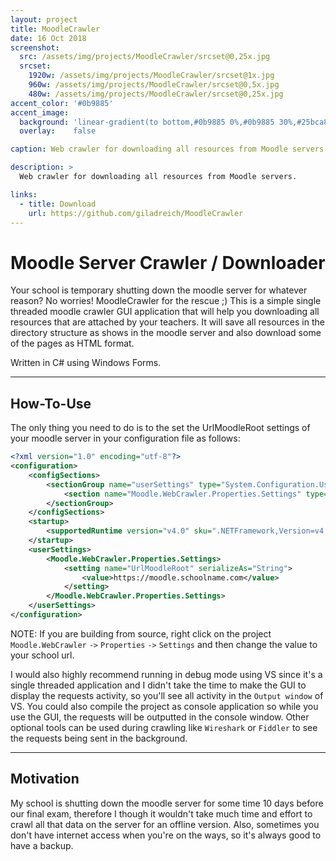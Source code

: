```yaml
---
layout: project
title: MoodleCrawler
date: 16 Oct 2018
screenshot:
  src: /assets/img/projects/MoodleCrawler/srcset@0,25x.jpg
  srcset:
    1920w: /assets/img/projects/MoodleCrawler/srcset@1x.jpg
    960w: /assets/img/projects/MoodleCrawler/srcset@0,5x.jpg
    480w: /assets/img/projects/MoodleCrawler/srcset@0,25x.jpg
accent_color: '#0b9885'
accent_image:
  background: 'linear-gradient(to bottom,#0b9885 0%,#0b9885 30%,#25bca8 50%,#48cebc 70%,#73e2d4 100%)'
  overlay:    false

caption: Web crawler for downloading all resources from Moodle servers.

description: >
  Web crawler for downloading all resources from Moodle servers.

links:
  - title: Download
    url: https://github.com/giladreich/MoodleCrawler
---
```


# Moodle Server Crawler / Downloader

Your school is temporary shutting down the moodle server for whatever reason? No worries! MoodleCrawler for the rescue ;)
This is a simple single threaded moodle crawler GUI application that will help you downloading all resources that are attached by your teachers.
It will save all resources in the directory structure as shows in the moodle server and also download some of the pages as HTML format.

Written in C# using Windows Forms.

---
## How-To-Use

The only thing you need to do is to the set the UrlMoodleRoot settings of your moodle server in your configuration file as follows:

```xml
<?xml version="1.0" encoding="utf-8"?>
<configuration>
    <configSections>
        <sectionGroup name="userSettings" type="System.Configuration.UserSettingsGroup, System, Version=4.0.0.0, Culture=neutral, PublicKeyToken=b77a5c561934e089" >
            <section name="Moodle.WebCrawler.Properties.Settings" type="System.Configuration.ClientSettingsSection, System, Version=4.0.0.0, Culture=neutral, PublicKeyToken=b77a5c561934e089" allowExeDefinition="MachineToLocalUser" requirePermission="false" />
        </sectionGroup>
    </configSections>
    <startup> 
        <supportedRuntime version="v4.0" sku=".NETFramework,Version=v4.7"/>
    </startup>
    <userSettings>
        <Moodle.WebCrawler.Properties.Settings>
            <setting name="UrlMoodleRoot" serializeAs="String">
                <value>https://moodle.schoolname.com</value>
            </setting>
        </Moodle.WebCrawler.Properties.Settings>
    </userSettings>
</configuration>
```

NOTE: If you are building from source, right click on the project `Moodle.WebCrawler` `->` `Properties` `->` `Settings` and then change the value to your school url.

I would also highly recommend running in debug mode using VS since it's a single threaded application and I didn't take the time
to make the GUI to display the requests activity, so you'll see all activity in the `Output window` of VS. You could also compile the project as console application so while you use the GUI, the requests will be outputted in the console window.
Other optional tools can be used during crawling like `Wireshark` or `Fiddler` to see the requests being sent in the background.

---
## Motivation

My school is shutting down the moodle server for some time 10 days before our final exam, therefore I though it wouldn't take much time and effort 
to crawl all that data on the server for an offline version.
Also, sometimes you don't have internet access when you're on the ways, so it's always good to have a backup.

